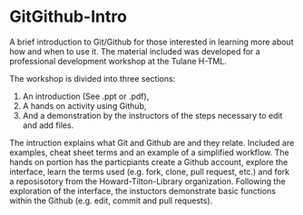 # GitGithub-Intro
A brief introduction to Git/Github for those interested in learning more about how and when to use it. The material included was developed for a professional development workshop at the Tulane H-TML.

The workshop is divided into three sections:
1. An introduction (See .ppt or .pdf), 
2. A hands on activity using Github, 
3. And a demonstration by the instructors of the steps necessary to edit and add files.  

The intruction explains what Git and Github are and they relate.  Included are examples, cheat sheet terms and an example of a simplified workflow.  The hands on portion has the particpiants create a Github account, explore the interface, learn the terms used (e.g. fork, clone, pull request, etc.) and fork a reposisotory from the Howard-Tilton-Library organization. Following the exploration of the interface, the instuctors demonstrate basic functions within the Github (e.g. edit, commit and pull requests). 

